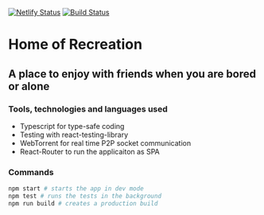 [![Netlify Status](https://api.netlify.com/api/v1/badges/767f5835-23d6-49bb-b9ea-128c3bafde3f/deploy-status)](https://app.netlify.com/sites/homeofrec/deploys)
[![Build Status](https://travis-ci.org/tanayseven/house-of-recreation.svg?branch=master)](https://travis-ci.org/tanayseven/house-of-recreation)

# Home of Recreation

## A place to enjoy with friends when you are bored or alone

### Tools, technologies and languages used

- Typescript for type-safe coding
- Testing with react-testing-library
- WebTorrent for real time P2P socket communication
- React-Router to run the applicaiton as SPA

### Commands
```bash
npm start # starts the app in dev mode
npm test # runs the tests in the background
npm run build # creates a production build
```
